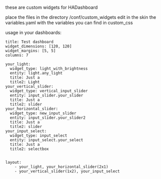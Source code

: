 these are custom widgets for HADashboard

place the files in the directory /conf/custom_widgets
edit in the skin the variables.yaml with the variables you can find in custom_css

usage in your dashboards:

```
title: Test dashboard
widget_dimensions: [120, 120]
widget_margins: [5, 5]
columns: 7

your_light:
  widget_type: light_with_brightness
  entity: light.any_light
  title: Just a
  title2: Light
your_vertical_slider:
  widget_type: vertical_input_slider
  entity: input_slider.your_slider
  title: Just a
  title2: slider
your_horizontal_slider:
  widget_type: new_input_slider
  entity: input_slider.your_slider2
  title: Just a
  title2: slider
your_input_select:
  widget_type: input_select
  entity: input_select.your_select
  title: Just a
  title2: selectbox


layout:
    - your_light, your_horizontal_slider(2x1)
    - your_vertical_slider(1x2), your_input_select
    
    
